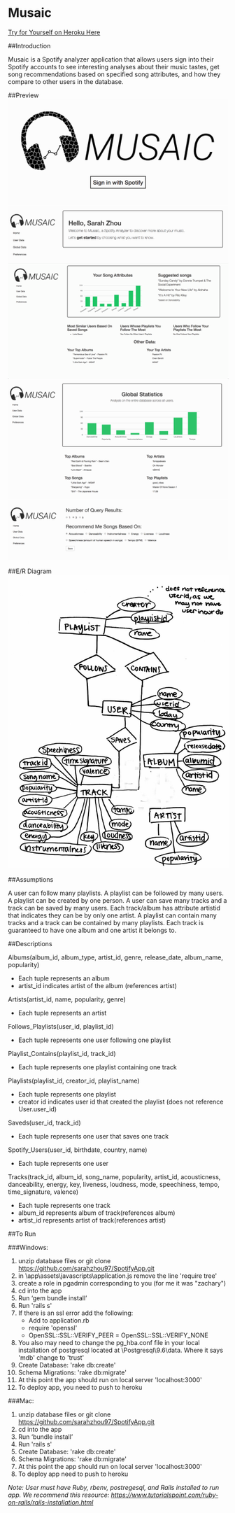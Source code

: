 Musaic
=====================

[Try for Yourself on Heroku Here](https://sleepy-fjord-10699.herokuapp.com/ "Heroku Link")

##Introduction

Musaic is a Spotify analyzer application that allows users sign into their Spotify accounts to see interesting analyses about their music tastes, get song recommendations based on specified song attributes, and how they compare to other users in the database.

##Preview
![picture](img/signin.png)
![picture](img/name.png)
![picture](img/user.png)
![picture](img/global.png)
![picture](img/preferences.png)

##E/R Diagram
![picture](img/erdiagram.png)

##Assumptions

A user can follow many playlists. A playlist can be followed by many users. A playlist can be created by one person. A user can save many tracks and a track can be saved by many users. Each track/album has attribute artistid that indicates they can be by only one artist. A playlist can contain many tracks and a track can be contained by many playlists. Each track is guaranteed to have one album and one artist it belongs to. 

##Descriptions

Albums(album_id, album_type, artist_id, genre, release_date, album_name, popularity)

* Each tuple represents an album
* artist_id indicates artist of the album (references artist)
 
Artists(artist_id, name, popularity, genre)

* Each tuple represents an artist 

Follows_Playlists(user_id, playlist_id)

* Each tuple represents one user following one playlist

Playlist_Contains(playlist_id, track_id)

* Each tuple represents one playlist containing one track 

Playlists(playlist_id, creator_id, playlist_name)

* Each tuple represents one playlist
* creator id indicates user id that created the playlist (does not reference User.user_id)

Saveds(user_id, track_id)

* Each tuple represents one user that saves one track
 
Spotify_Users(user_id, birthdate, country, name)

* Each tuple represents one user


Tracks(track_id, album_id, song_name, popularity, artist_id, acousticness, danceability, energy, key, liveness, loudness, mode, speechiness, tempo, time_signature, valence)

* Each tuple represents one track
* album_id represents album of track(references album)
* artist_id represents artist of track(references artist)


##To Run

###Windows:

1. unzip database files or git clone https://github.com/sarahzhou97/SpotifyApp.git
2. in \app\assets\javascripts\application.js remove the line 'require tree'
3. create a role in pgadmin corresponding to you (for me it was "zachary")
4. cd into the app
5. Run ‘gem bundle install’
6. Run 'rails s'
7. If there is an ssl error add the following:
	* Add to application.rb 
	* require 'openssl'
	* OpenSSL::SSL::VERIFY_PEER = OpenSSL::SSL::VERIFY_NONE
8. You also may need to change the pg_hba.conf file in your local installation of postgresql located at  \Postgresql\9.6\data. Where it says 'mdb' change to 'trust' 
9. Create Database: 'rake db:create'
10. Schema Migrations: 'rake db:migrate'
11. At this point the app should run on local server 'localhost:3000'
12. To deploy app, you need to push to heroku

###Mac:

1. unzip database files or git clone https://github.com/sarahzhou97/SpotifyApp.git
2. cd into the app
3. Run ‘bundle install’
4. Run 'rails s'
5. Create Database: 'rake db:create'
6. Schema Migrations: 'rake db:migrate'
7. At this point the app should run on local server 'localhost:3000'
8. To deploy app need to push to heroku



*Note: User must have Ruby, rbenv, postregesql, and Rails installed to run app. We recommend this resource: https://www.tutorialspoint.com/ruby-on-rails/rails-installation.html*



